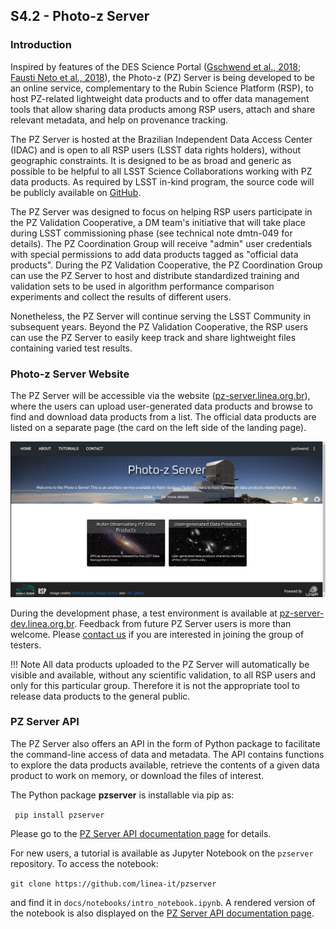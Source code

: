 
## S4.2 - Photo-z Server 

### Introduction 

 Inspired by features of the DES Science Portal ([Gschwend et al., 2018](https://www.sciencedirect.com/science/article/abs/pii/S2213133718300891?via%3Dihub); [Fausti Neto et al., 2018](https://www.sciencedirect.com/science/article/abs/pii/S2213133717300975)), the Photo-z (PZ) Server is being developed to be an online service, complementary to the Rubin Science Platform (RSP), to host PZ-related lightweight data products and to offer data management tools that allow sharing data products among RSP users, attach and share relevant metadata, and help on provenance tracking. 
 
The PZ Server is hosted at the Brazilian Independent Data Access Center (IDAC) and is open to all RSP users (LSST data rights holders), without geographic constraints. It is designed to be as broad and generic as possible to be helpful to all LSST Science Collaborations working with PZ data products. As required by LSST in-kind program, the source code will be publicly available on [GitHub](https://github.com/linea-it/pzserver_app).

The PZ Server was designed to focus on helping RSP users participate in the PZ Validation Cooperative, a DM team's initiative that will take place during LSST commissioning phase (see technical note dmtn-049 for details). The PZ Coordination Group will receive "admin" user credentials with special permissions to add data products tagged as "official data products". During the PZ Validation Cooperative, the PZ Coordination Group can use the PZ Server to host and distribute standardized training and validation sets to be used in algorithm performance comparison experiments and collect the results of different users. 

Nonetheless, the PZ Server will continue serving the LSST Community in subsequent years. Beyond the PZ Validation Cooperative, the RSP users can use the PZ Server to easily keep track and share lightweight files containing varied test results.

### Photo-z Server Website

The PZ Server will be accessible via the website ([pz-server.linea.org.br](https://pz-server.linea.org.br)), where the users can upload user-generated data products and browse to find and download data products from a list. The official data products are listed on a separate page (the card on the left side of the landing page). 

![PZ Server Website](pz-server-landing-page.png)

During the development phase, a test environment is available at [pz-server-dev.linea.org.br](https://pz-server.linea.org.br). Feedback from future PZ Server users is more than welcome. Please [contact us](mailto:julia@linea.org.br) if you are interested in joining the group of testers.    


!!! Note
    All data products uploaded to the PZ Server will automatically be visible and available, without any scientific validation, to all RSP users and only for this particular group. Therefore it is not the appropriate tool to release data products to the general public.   


### PZ Server API 

The PZ Server also offers an API in the form of Python package to facilitate the command-line access of data and metadata. The API contains functions to explore the data products available, retrieve the contents of a given data product to work on memory, or download the files of interest.  

 The Python package **pzserver** is installable via pip as: 

```  pip install pzserver ```

Please go to the [PZ Server API documentation page](https://linea-it.github.io/pzserver) for details. 

For new users, a tutorial is available as Jupyter Notebook on the `pzserver` repository. To access the notebook: 

```git clone https://github.com/linea-it/pzserver```

and find it in `docs/notebooks/intro_notebook.ipynb`. A rendered version of the notebook is also displayed on the [PZ Server API documentation page](https://linea-it.github.io/pzserver).  



